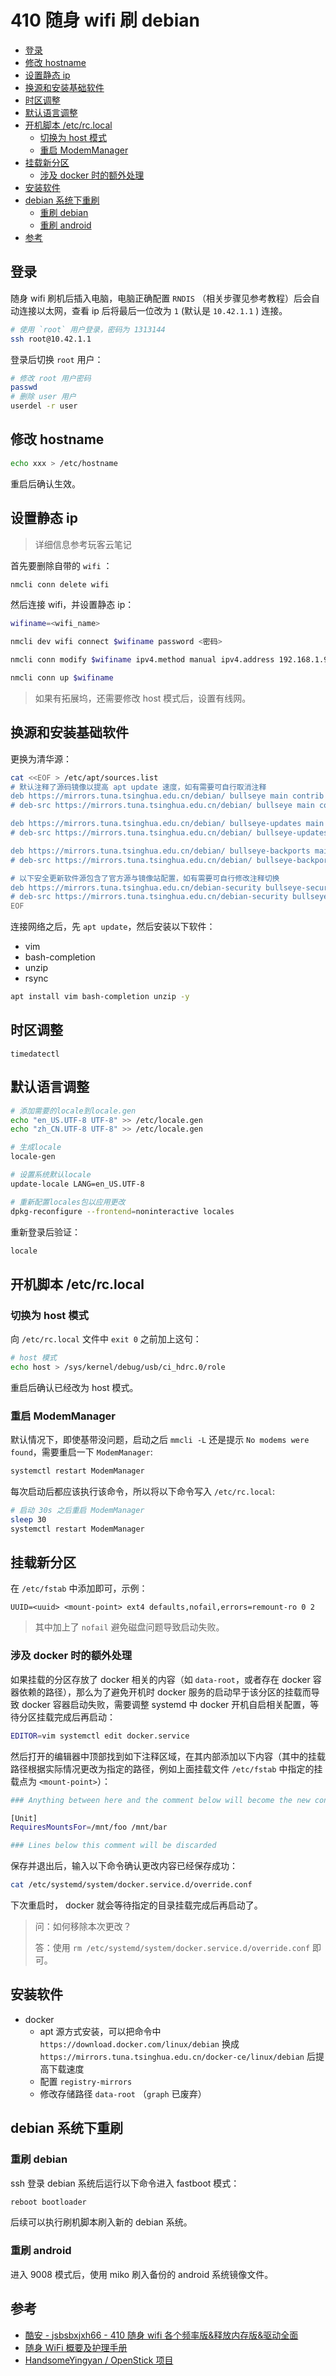 # 410 随身 wifi 刷 debian

- [登录](#登录)
- [修改 hostname](#修改-hostname)
- [设置静态 ip](#设置静态-ip)
- [换源和安装基础软件](#换源和安装基础软件)
- [时区调整](#时区调整)
- [默认语言调整](#默认语言调整)
- [开机脚本 /etc/rc.local](#开机脚本-etcrclocal)
  - [切换为 host 模式](#切换为-host-模式)
  - [重启 ModemManager](#重启-modemmanager)
- [挂载新分区](#挂载新分区)
  - [涉及 docker 时的额外处理](#涉及-docker-时的额外处理)
- [安装软件](#安装软件)
- [debian 系统下重刷](#debian-系统下重刷)
  - [重刷 debian](#重刷-debian)
  - [重刷 android](#重刷-android)
- [参考](#参考)

## 登录

随身 wifi 刷机后插入电脑，电脑正确配置 `RNDIS` （相关步骤见参考教程）后会自动连接以太网，查看 ip 后将最后一位改为 `1` (默认是 `10.42.1.1` ) 连接。

```sh
# 使用 `root` 用户登录，密码为 1313144
ssh root@10.42.1.1
```

登录后切换 `root` 用户：

```sh
# 修改 root 用户密码
passwd
# 删除 user 用户
userdel -r user
```

## 修改 hostname

```sh
echo xxx > /etc/hostname
```

重启后确认生效。

## 设置静态 ip

> 详细信息参考玩客云笔记

首先要删除自带的 `wifi` ：

```sh
nmcli conn delete wifi
```

然后连接 wifi，并设置静态 ip：

```sh
wifiname=<wifi_name>

nmcli dev wifi connect $wifiname password <密码>

nmcli conn modify $wifiname ipv4.method manual ipv4.address 192.168.1.99/24 ipv4.dns 192.168.1.1 ipv4.gateway 192.168.1.1

nmcli conn up $wifiname
```

> 如果有拓展坞，还需要修改 host 模式后，设置有线网。

## 换源和安装基础软件

更换为清华源：

```sh
cat <<EOF > /etc/apt/sources.list
# 默认注释了源码镜像以提高 apt update 速度，如有需要可自行取消注释
deb https://mirrors.tuna.tsinghua.edu.cn/debian/ bullseye main contrib non-free
# deb-src https://mirrors.tuna.tsinghua.edu.cn/debian/ bullseye main contrib non-free

deb https://mirrors.tuna.tsinghua.edu.cn/debian/ bullseye-updates main contrib non-free
# deb-src https://mirrors.tuna.tsinghua.edu.cn/debian/ bullseye-updates main contrib non-free

deb https://mirrors.tuna.tsinghua.edu.cn/debian/ bullseye-backports main contrib non-free
# deb-src https://mirrors.tuna.tsinghua.edu.cn/debian/ bullseye-backports main contrib non-free

# 以下安全更新软件源包含了官方源与镜像站配置，如有需要可自行修改注释切换
deb https://mirrors.tuna.tsinghua.edu.cn/debian-security bullseye-security main contrib non-free
# deb-src https://mirrors.tuna.tsinghua.edu.cn/debian-security bullseye-security main contrib non-free
EOF
```

连接网络之后，先 `apt update`，然后安装以下软件：

- vim
- bash-completion
- unzip
- rsync

```sh
apt install vim bash-completion unzip -y
```

## 时区调整

`timedatectl`

## 默认语言调整

```sh
# 添加需要的locale到locale.gen
echo "en_US.UTF-8 UTF-8" >> /etc/locale.gen
echo "zh_CN.UTF-8 UTF-8" >> /etc/locale.gen

# 生成locale
locale-gen

# 设置系统默认locale
update-locale LANG=en_US.UTF-8

# 重新配置locales包以应用更改
dpkg-reconfigure --frontend=noninteractive locales
```

重新登录后验证：

```sh
locale
```

## 开机脚本 /etc/rc.local

### 切换为 host 模式

向 `/etc/rc.local` 文件中 `exit 0` 之前加上这句：

```sh
# host 模式
echo host > /sys/kernel/debug/usb/ci_hdrc.0/role
```

重启后确认已经改为 host 模式。

### 重启 ModemManager

默认情况下，即使基带没问题，启动之后 `mmcli -L` 还是提示 `No modems were found`，需要重启一下 `ModemManager`:

```sh
systemctl restart ModemManager
```

每次启动后都应该执行该命令，所以将以下命令写入 `/etc/rc.local`:

```sh
# 启动 30s 之后重启 ModemManager
sleep 30
systemctl restart ModemManager
```

## 挂载新分区

在 `/etc/fstab` 中添加即可，示例：

```
UUID=<uuid> <mount-point> ext4 defaults,nofail,errors=remount-ro 0 2
```

> 其中加上了 `nofail` 避免磁盘问题导致启动失败。

### 涉及 docker 时的额外处理

如果挂载的分区存放了 docker 相关的内容（如 `data-root`，或者存在 docker 容器依赖的路径），那么为了避免开机时 docker 服务的启动早于该分区的挂载而导致 docker 容器启动失败，需要调整 systemd 中 docker 开机自启相关配置，等待分区挂载完成后再启动：

```sh
EDITOR=vim systemctl edit docker.service
```

然后打开的编辑器中顶部找到如下注释区域，在其内部添加以下内容（其中的挂载路径根据实际情况更改为指定的路径，例如上面挂载文件 `/etc/fstab` 中指定的挂载点为 `<mount-point>`）：

```sh
### Anything between here and the comment below will become the new contents of the file

[Unit]
RequiresMountsFor=/mnt/foo /mnt/bar

### Lines below this comment will be discarded
```

保存并退出后，输入以下命令确认更改内容已经保存成功：

```sh
cat /etc/systemd/system/docker.service.d/override.conf
```

下次重启时， docker 就会等待指定的目录挂载完成后再启动了。

> 问：如何移除本次更改？
>
> 答：使用 `rm /etc/systemd/system/docker.service.d/override.conf` 即可。

## 安装软件

- docker
  - apt 源方式安装，可以把命令中 `https://download.docker.com/linux/debian` 换成 `https://mirrors.tuna.tsinghua.edu.cn/docker-ce/linux/debian` 后提高下载速度
  - 配置 `registry-mirrors`
  - 修改存储路径 `data-root` （`graph` 已废弃）

## debian 系统下重刷

### 重刷 debian

ssh 登录 debian 系统后运行以下命令进入 fastboot 模式：

```sh
reboot bootloader
```

后续可以执行刷机脚本刷入新的 debian 系统。

### 重刷 android

进入 9008 模式后，使用 miko 刷入备份的 android 系统镜像文件。

## 参考

- [酷安 - jsbsbxjxh66 - 410 随身 wifi 各个频率版&释放内存版&驱动全面](./assets/高通410刷debian/410随身wifi%20各个频率版&释放内存版&驱动全面%20来自%20jsbsbxjxh66%20-%20酷安.pdf)
- [随身 WiFi 概要及护理手册](https://post.smzdm.com/p/avxoegdm/)
- [HandsomeYingyan / OpenStick 项目](https://www.kancloud.cn/handsomehacker/openstick/2636505)
